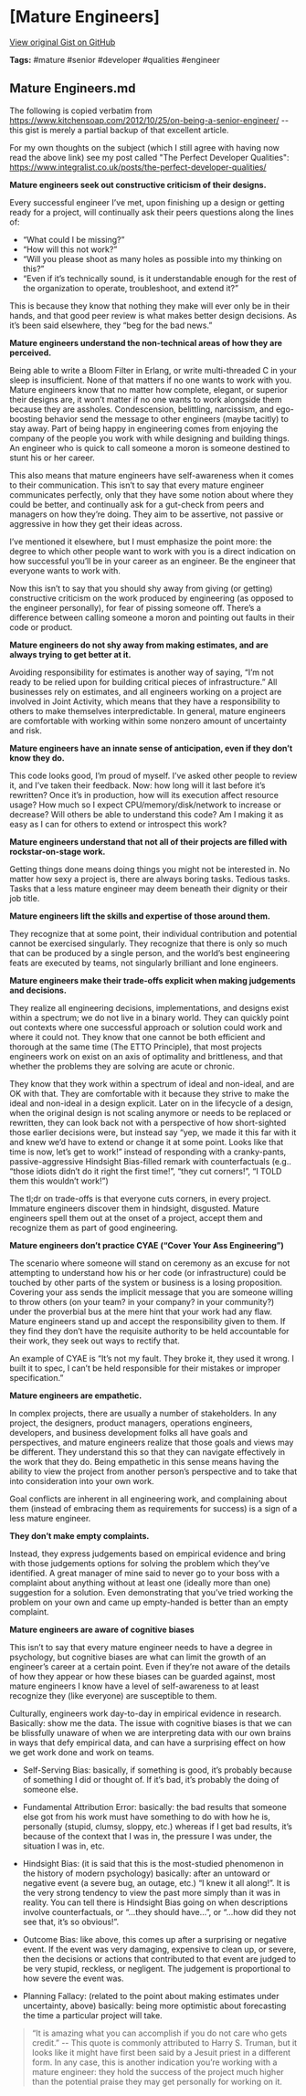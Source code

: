 # [Mature Engineers] 

[View original Gist on GitHub](https://gist.github.com/Integralist/242cb31de57b33066c26ab366de5aacc)

**Tags:** #mature #senior #developer #qualities #engineer

## Mature Engineers.md

The following is copied verbatim from https://www.kitchensoap.com/2012/10/25/on-being-a-senior-engineer/ -- this gist is merely a partial backup of that excellent article.

For my own thoughts on the subject (which I still agree with having now read the above link) see my post called "The Perfect Developer Qualities": https://www.integralist.co.uk/posts/the-perfect-developer-qualities/

**Mature engineers seek out constructive criticism of their designs.**

Every successful engineer I’ve met, upon finishing up a design or getting ready for a project, will continually ask their peers questions along the lines of:

- “What could I be missing?”
- “How will this not work?”
- “Will you please shoot as many holes as possible into my thinking on this?”
- “Even if it’s technically sound, is it understandable enough for the rest of the organization to operate, troubleshoot, and extend it?”

This is because they know that nothing they make will ever only be in their hands, and that good peer review is what makes better design decisions. As it’s been said elsewhere, they “beg for the bad news.”

**Mature engineers understand the non-technical areas of how they are perceived.**

Being able to write a Bloom Filter in Erlang, or write multi-threaded C in your sleep is insufficient. None of that matters if no one wants to work with you. Mature engineers know that no matter how complete, elegant, or superior their designs are, it won’t matter if no one wants to work alongside them because they are assholes. Condescension, belittling, narcissism, and ego-boosting behavior send the message to other engineers (maybe tacitly) to stay away. Part of being happy in engineering comes from enjoying the company of the people you work with while designing and building things. An engineer who is quick to call someone a moron is someone destined to stunt his or her career.

This also means that mature engineers have self-awareness when it comes to their communication. This isn’t to say that every mature engineer communicates perfectly, only that they have some notion about where they could be better, and continually ask for a gut-check from peers and managers on how they’re doing. They aim to be assertive, not passive or aggressive in how they get their ideas across.

I’ve mentioned it elsewhere, but I must emphasize the point more: the degree to which other people want to work with you is a direct indication on how successful you’ll be in your career as an engineer. Be the engineer that everyone wants to work with.

Now this isn’t to say that you should shy away from giving (or getting) constructive criticism on the work produced by engineering (as opposed to the engineer personally), for fear of pissing someone off. There’s a difference between calling someone a moron and pointing out faults in their code or product.

**Mature engineers do not shy away from making estimates, and are always trying to get better at it.**

Avoiding responsibility for estimates is another way of saying, “I’m not ready to be relied upon for building critical pieces of infrastructure.” All businesses rely on estimates, and all engineers working on a project are involved in Joint Activity, which means that they have a responsibility to others to make themselves interpredictable. In general, mature engineers are comfortable with working within some nonzero amount of uncertainty and risk.

**Mature engineers have an innate sense of anticipation, even if they don’t know they do.**

This code looks good, I’m proud of myself. I’ve asked other people to review it, and I’ve taken their feedback. Now: how long will it last before it’s rewritten? Once it’s in production, how will its execution affect resource usage? How much so I expect CPU/memory/disk/network to increase or decrease? Will others be able to understand this code? Am I making it as easy as I can for others to extend or introspect this work?

**Mature engineers understand that not all of their projects are filled with rockstar-on-stage work.**

Getting things done means doing things you might not be interested in. No matter how sexy a project is, there are always boring tasks. Tedious tasks. Tasks that a less mature engineer may deem beneath their dignity or their job title.

**Mature engineers lift the skills and expertise of those around them.**

They recognize that at some point, their individual contribution and potential cannot be exercised singularly. They recognize that there is only so much that can be produced by a single person, and the world’s best engineering feats are executed by teams, not singularly brilliant and lone engineers.

**Mature engineers make their trade-offs explicit when making judgements and decisions.**

They realize all engineering decisions, implementations, and designs exist within a spectrum; we do not live in a binary world. They can quickly point out contexts where one successful approach or solution could work and where it could not. They know that one cannot be both efficient and thorough at the same time (The ETTO Principle), that most projects engineers work on exist on an axis of optimality and brittleness, and that whether the problems they are solving are acute or chronic.

They know that they work within a spectrum of ideal and non-ideal, and are OK with that. They are comfortable with it because they strive to make the ideal and non-ideal in a design explicit. Later on in the lifecycle of a design, when the original design is not scaling anymore or needs to be replaced or rewritten, they can look back not with a perspective of how short-sighted those earlier decisions were, but instead say “yep, we made it this far with it and knew we’d have to extend or change it at some point. Looks like that time is now, let’s get to work!” instead of responding with a cranky-pants, passive-aggressive Hindsight Bias-filled remark with counterfactuals (e.g.. “those idiots didn’t do it right the first time!”, “they cut corners!”, “I TOLD them this wouldn’t work!”)

The tl;dr on trade-offs is that everyone cuts corners, in every project. Immature engineers discover them in hindsight, disgusted. Mature engineers spell them out at the onset of a project, accept them and recognize them as part of good engineering.

**Mature engineers don’t practice CYAE (“Cover Your Ass Engineering”)**

The scenario where someone will stand on ceremony as an excuse for not attempting to understand how his or her code (or infrastructure) could be touched by other parts of the system or business is a losing proposition. Covering your ass sends the implicit message that you are someone willing to throw others (on your team? in your company? in your community?) under the proverbial bus at the mere hint that your work had any flaw. Mature engineers stand up and accept the responsibility given to them. If they find they don’t have the requisite authority to be held accountable for their work, they seek out ways to rectify that.

An example of CYAE is “It’s not my fault. They broke it, they used it wrong. I built it to spec, I can’t be held responsible for their mistakes or improper specification.”

**Mature engineers are empathetic.**

In complex projects, there are usually a number of stakeholders. In any project, the designers, product managers, operations engineers, developers, and business development folks all have goals and perspectives, and mature engineers realize that those goals and views may be different. They understand this so that they can navigate effectively in the work that they do. Being empathetic in this sense means having the ability to view the project from another person’s perspective and to take that into consideration into your own work.

Goal conflicts are inherent in all engineering work, and complaining about them (instead of embracing them as requirements for success) is a sign of a less mature engineer.

**They don’t make empty complaints.**

Instead, they express judgements based on empirical evidence and bring with those judgements options for solving the problem which they’ve identified. A great manager of mine said to never go to your boss with a complaint about anything without at least one (ideally more than one) suggestion for a solution. Even demonstrating that you’ve tried working the problem on your own and came up empty-handed is better than an empty complaint.

**Mature engineers are aware of cognitive biases**

This isn’t to say that every mature engineer needs to have a degree in psychology, but cognitive biases are what can limit the growth of an engineer’s career at a certain point. Even if they’re not aware of the details of how they appear or how these biases can be guarded against, most mature engineers I know have a level of self-awareness to at least recognize they (like everyone) are susceptible to them.

Culturally, engineers work day-to-day in empirical evidence in research. Basically: show me the data. The issue with cognitive biases is that we can be blissfully unaware of when we are interpreting data with our own brains in ways that defy empirical data, and can have a surprising effect on how we get work done and work on teams.

- Self-Serving Bias: basically, if something is good, it’s probably because of something I did or thought of. If it’s bad, it’s probably the doing of someone else.

- Fundamental Attribution Error: basically: the bad results that someone else got from his work must have something to do with how he is, personally (stupid, clumsy, sloppy, etc.) whereas if I get bad results, it’s because of the context that I was in, the pressure I was under, the situation I was in, etc.

- Hindsight Bias: (it is said that this is the most-studied phenomenon in the history of modern psychology) basically: after an untoward or negative event (a severe bug, an outage, etc.) “I knew it all along!”. It is the very strong tendency to view the past more simply than it was in reality. You can tell there is Hindsight Bias going on when descriptions involve counterfactuals, or “…they should have…”, or “…how did they not see that, it’s so obvious!”.

- Outcome Bias: like above, this comes up after a surprising or negative event. If the event was very damaging, expensive to clean up, or severe, then the decisions or actions that contributed to that event are judged to be very stupid, reckless, or negligent. The judgement is proportional to how severe the event was.

- Planning Fallacy: (related to the point about making estimates under uncertainty, above) basically: being more optimistic about forecasting the time a particular project will take.

> “It is amazing what you can accomplish if you do not care who gets credit.” -- This quote is commonly attributed to Harry S. Truman, but it looks like it might have first been said by a Jesuit priest in a different form. In any case, this is another indication you’re working with a mature engineer: they hold the success of the project much higher than the potential praise they may get personally for working on it.

